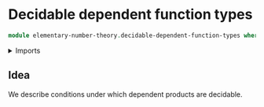 # Decidable dependent function types

```agda
module elementary-number-theory.decidable-dependent-function-types where
```

<details><summary>Imports</summary>

```agda
open import foundation.decidable-dependent-function-types public

open import elementary-number-theory.inequality-natural-numbers
open import elementary-number-theory.natural-numbers
open import elementary-number-theory.upper-bounds-natural-numbers

open import foundation.coproduct-types
open import foundation.decidable-types
open import foundation.empty-types
open import foundation.functions
open import foundation.unit-type
open import foundation.universe-levels

open import univalent-combinatorics.standard-finite-types
```

</details>

## Idea

We describe conditions under which dependent products are decidable.
